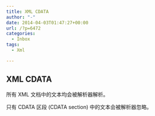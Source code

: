 ```yaml
---
title: XML CDATA
author: "-"
date: 2014-04-03T01:47:27+00:00
url: /?p=6472
categories:
  - Inbox
tags:
  - Xml

---
```

## XML CDATA

所有 XML 文档中的文本均会被解析器解析。

只有 CDATA 区段 (CDATA section) 中的文本会被解析器忽略。
